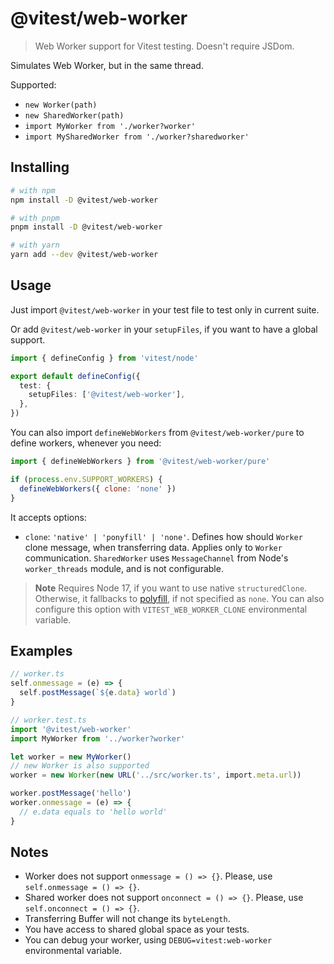 # @vitest/web-worker

> Web Worker support for Vitest testing. Doesn't require JSDom.

Simulates Web Worker, but in the same thread.

Supported:

- `new Worker(path)`
- `new SharedWorker(path)`
- `import MyWorker from './worker?worker'`
- `import MySharedWorker from './worker?sharedworker'`

## Installing

```bash
# with npm
npm install -D @vitest/web-worker

# with pnpm
pnpm install -D @vitest/web-worker

# with yarn
yarn add --dev @vitest/web-worker
```

## Usage

Just import `@vitest/web-worker` in your test file to test only in current suite.

Or add `@vitest/web-worker` in your `setupFiles`, if you want to have a global support.

```ts
import { defineConfig } from 'vitest/node'

export default defineConfig({
  test: {
    setupFiles: ['@vitest/web-worker'],
  },
})
```

You can also import `defineWebWorkers` from `@vitest/web-worker/pure` to define workers, whenever you need:

```js
import { defineWebWorkers } from '@vitest/web-worker/pure'

if (process.env.SUPPORT_WORKERS) {
  defineWebWorkers({ clone: 'none' })
}
```

It accepts options:

- `clone`: `'native' | 'ponyfill' | 'none'`. Defines how should `Worker` clone message, when transferring data. Applies only to `Worker` communication. `SharedWorker` uses `MessageChannel` from Node's `worker_threads` module, and is not configurable.

> **Note**
> Requires Node 17, if you want to use native `structuredClone`. Otherwise, it fallbacks to [polyfill](https://github.com/ungap/structured-clone), if not specified as `none`. You can also configure this option with `VITEST_WEB_WORKER_CLONE` environmental variable.

## Examples

```ts
// worker.ts
self.onmessage = (e) => {
  self.postMessage(`${e.data} world`)
}
```

```ts
// worker.test.ts
import '@vitest/web-worker'
import MyWorker from '../worker?worker'

let worker = new MyWorker()
// new Worker is also supported
worker = new Worker(new URL('../src/worker.ts', import.meta.url))

worker.postMessage('hello')
worker.onmessage = (e) => {
  // e.data equals to 'hello world'
}
```

## Notes

- Worker does not support `onmessage = () => {}`. Please, use `self.onmessage = () => {}`.
- Shared worker does not support `onconnect = () => {}`. Please, use `self.onconnect = () => {}`.
- Transferring Buffer will not change its `byteLength`.
- You have access to shared global space as your tests.
- You can debug your worker, using `DEBUG=vitest:web-worker` environmental variable.
